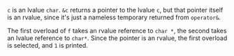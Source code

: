 `c` is an lvalue `char`. `&c` returns a pointer to the lvalue `c`, but that pointer itself is an rvalue, since it's just a nameless temporary returned from `operator&`.

The first overload of `f` takes an rvalue reference to `char *`, the second takes an lvalue reference to `char*`. Since the pointer is an rvalue, the first overload is selected, and `1` is printed.